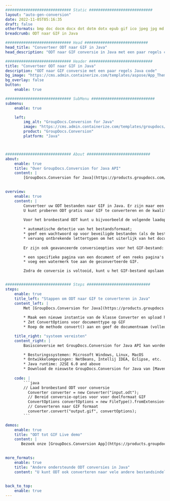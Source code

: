 ```yaml
---
############################# Static ############################
layout: "auto-gen-conversion"
date: 2022-11-05T05:16:35
draft: false
otherformats: bmp doc docm docx dot dotm dotx epub gif ico jpeg jpg md odt ott pdf png psd rtf tex tif tiff txt xps
breadcrumb: ODT naar GIF in Java

############################# Head ############################
head_title: "Converteer ODT naar GIF in Java"
head_description: "ODT naar GIF conversie in Java met een paar regels code. Converteer meer dan 160 bestandsindelingen met de GroupDocs-documentconversie-API voor Java"

############################# Header ############################
title: "Converteer ODT naar GIF in Java"
description: "ODT naar GIF conversie met een paar regels Java code"
bg_image: "https://cms.admin.containerize.com/templates/aspose/App_Themes/V3/images/bg/header1.png"
bg_overlay: false
button:
    enable: true

############################# SubMenu ############################
submenu:
    enable: true

    left:
        img_alt: "GroupDocs.Conversion for Java"
        image: "https://cms.admin.containerize.com/templates/groupdocs/images/product-logos/90x90-noborder/groupdocs-conversion-java.png"
        product: "GroupDocs.Conversion"
        platform: "Java"



############################# About ############################
about:
    enable: true
    title: "Over GroupDocs.Conversion for Java API"
    content: |
        [GroupDocs.Conversion for Java](https://products.groupdocs.com/conversion/java/) is een geavanceerde conversie-API voor bestandsindelingen voor het converteren tussen populaire afbeeldings- en documentindelingen zoals Microsoft Office, OpenDocument, PDF, HTML, e-mail, CAD. en nog veel meer met slechts een paar regels code. De native API detecteert automatisch de formaten van de originele documenten en biedt veel opties voor het aanpassen van de geconverteerde documenten. Naast de functie om informatie uit een document te extraheren, ondersteunt het standaard ook het cachen van de conversieresultaten naar de lokale schijf. Elk type cacheopslag kan echter worden ondersteund door de juiste interfaces te implementeren - Amazon S3, Dropbox, Google Drive, Windows Azure, Reddis of andere.
    

overview:
    enable: true
    content: |
        Converteer uw ODT bestanden naar GIF in Java. Er zijn maar een paar regels Java code nodig op elk platform naar keuze, zoals Windows, Linux, macOS.
        U kunt proberen ODT gratis naar GIF te converteren en de kwaliteit van de conversieresultaten te evalueren. Naast eenvoudige scripts voor bestandsconversie, kunt u meer geavanceerde opties proberen voor het laden van het ODT-bronbestand en het opslaan van de GIF-uitvoer. 
        
        Voor het bronbestand ODT kunt u bijvoorbeeld de volgende laadopties gebruiken:

        * automatische detectie van het bestandsformaat;
        * geef een wachtwoord op voor beveiligde bestanden (als de bestandsindeling dit ondersteunt);
        * vervang ontbrekende lettertypen om het uiterlijk van het document te behouden.
        
        Er zijn ook geavanceerde conversieopties voor het GIF-bestand:

        * een specifieke pagina van een document of een reeks pagina's converteren;
        * voeg een watermerk toe aan de geconverteerde GIF.

        Zodra de conversie is voltooid, kunt u het GIF-bestand opslaan in uw lokale bestandspad of in opslag van derden, zoals FTP, Amazon S3, Google Drive, Dropbox enz. Let op - om ODT te converteren tot GIF, hoeft u geen extra software te installeren, zoals MS Office, Open Office, Adobe Acrobat Reader etc.


############################# Steps ############################
steps:
    enable: true
    title_left: "Stappen om ODT naar GIF te converteren in Java"
    content_left: |
        Met [GroupDocs.Conversion for Java](https://products.groupdocs.com/conversion/java/) kunnen ontwikkelaars het ODT-bestand eenvoudig converteren naar GIF met een paar regels code.
        
        * Maak een nieuwe instantie van de klasse Converter en upload het bestand ODT met het volledige pad
        * Zet ConvertOptions voor documenttype op GIF
        * Roep de methode convert() aan en geef de documentnaam (volledig pad) en formaat (GIF) door als parameter

    title_right: "systeem vereisten"
    content_right: |
        Basisconversie met GroupDocs.Conversion for Java API kan worden gedaan met slechts een paar regels code. Onze API's worden ondersteund op alle belangrijke platforms en besturingssystemen. Voordat u de onderstaande code uitvoert, moet u ervoor zorgen dat de volgende vereisten op uw systeem zijn geïnstalleerd.

        * Besturingssystemen: Microsoft Windows, Linux, MacOS
        * Ontwikkelomgevingen: NetBeans, Intellij IDEA, Eclipse, etc.
        * Java runtime: J2SE 6.0 and above
        * Download de nieuwste GroupDocs.Conversion for Java van [Maven](https://repository.groupdocs.com/webapp/#/artifacts/browse/tree/General/repo/com/groupdocs/groupdocs-conversion)
         
    code: |
        ```java    
        // Laad bronbestand ODT voor conversie
          Converter converter = new Converter("input.odt");
          // Bereid conversie-opties voor voor doelformaat GIF
          ConvertOptions convertOptions = new FileType().fromExtension("gif").getConvertOptions();
          // Converteren naar GIF formaat
          converter.convert("output.gif", convertOptions);
        ```

demos:
    enable: true
    title: "ODT tot GIF Live demo"
    content: |
       Bezoek onze [GroupDocs.Conversion App](https://products.groupdocs.app/conversion/family) website en probeer ODT naar GIF conversie nu. De gratis demo heeft de volgende voordelen:
          

more_formats:
    enable: true
    title: "Andere ondersteunde ODT conversies in Java"
    content: "U kunt ODT ook converteren naar vele andere bestandsindelingen. Zie de lijst hieronder."
       
       
back_to_top:
    enable: true
---
```

